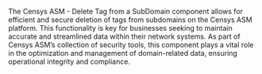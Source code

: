 The Censys ASM - Delete Tag from a SubDomain component allows for efficient and secure deletion of tags from subdomains on the Censys ASM platform. This functionality is key for businesses seeking to maintain accurate and streamlined data within their network systems. As part of Censys ASM’s collection of security tools, this component plays a vital role in the optimization and management of domain-related data, ensuring operational integrity and compliance.
